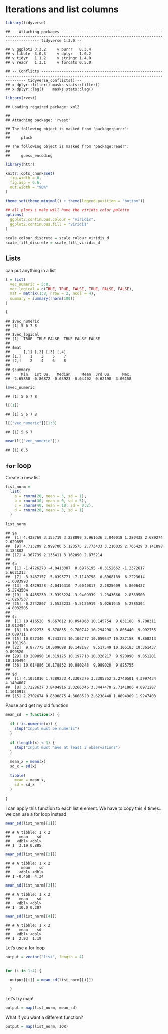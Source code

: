 Iterations and list columns
================

``` r
library(tidyverse)
```

    ## -- Attaching packages ---------------------------------------------------------------------------------------------------------------------------------- tidyverse 1.3.0 --

    ## v ggplot2 3.3.2     v purrr   0.3.4
    ## v tibble  3.0.3     v dplyr   1.0.2
    ## v tidyr   1.1.2     v stringr 1.4.0
    ## v readr   1.3.1     v forcats 0.5.0

    ## -- Conflicts ------------------------------------------------------------------------------------------------------------------------------------- tidyverse_conflicts() --
    ## x dplyr::filter() masks stats::filter()
    ## x dplyr::lag()    masks stats::lag()

``` r
library(rvest)
```

    ## Loading required package: xml2

    ## 
    ## Attaching package: 'rvest'

    ## The following object is masked from 'package:purrr':
    ## 
    ##     pluck

    ## The following object is masked from 'package:readr':
    ## 
    ##     guess_encoding

``` r
library(httr)

knitr::opts_chunk$set(
  fig.width = 6,
  fig.asp = 0.6,
  out.width = "90%"
)

theme_set(theme_minimal() + theme(legend.position = "bottom"))

## all plots i make will have the viridis color palette
options(
  ggplot2.continuous.colour = "viridis",
  ggplot2.continuous.fill = "viridis"
)

scale_colour_discrete = scale_colour_viridis_d
scale_fill_discrete = scale_fill_viridis_d
```

## Lists

can put anything in a list

``` r
l = list(
  vec_numeric = 5:8,
  vec_logical = c(TRUE, TRUE, FALSE, TRUE, FALSE, FALSE),
  mat = matrix(1:8, nrow = 2, ncol = 4),
  summary = summary(rnorm(100))
)
```

``` r
l
```

    ## $vec_numeric
    ## [1] 5 6 7 8
    ## 
    ## $vec_logical
    ## [1]  TRUE  TRUE FALSE  TRUE FALSE FALSE
    ## 
    ## $mat
    ##      [,1] [,2] [,3] [,4]
    ## [1,]    1    3    5    7
    ## [2,]    2    4    6    8
    ## 
    ## $summary
    ##     Min.  1st Qu.   Median     Mean  3rd Qu.     Max. 
    ## -2.65850 -0.86872 -0.05923 -0.04402  0.62198  3.06158

``` r
l$vec_numeric
```

    ## [1] 5 6 7 8

``` r
l[[1]]
```

    ## [1] 5 6 7 8

``` r
l[["vec_numeric"]][1:3]
```

    ## [1] 5 6 7

``` r
mean(l[["vec_numeric"]])
```

    ## [1] 6.5

## `for` loop

Create a new list

``` r
list_norm = 
  list(
    a = rnorm(20, mean = 3, sd = 1),
    b = rnorm(30, mean = 0, sd = 5),
    c = rnorm(40, mean = 10, sd = 0.2),
    d = rnorm(20, mean = 3, sd = 1)
  )
```

``` r
list_norm
```

    ## $a
    ##  [1] 4.428769 3.155719 3.228899 2.961636 3.040018 1.280438 2.689274 2.629855
    ##  [9] 4.713209 2.999700 5.123575 2.773433 3.216035 2.765429 3.141898 3.184802
    ## [17] 4.367739 2.133411 3.162090 2.875214
    ## 
    ## $b
    ##  [1] -1.4726270 -4.0413307  0.6976195 -8.3152662 -1.2372617  5.6621213
    ##  [7] -3.3467157  5.0393771 -7.1140798  0.6968189  6.2223614 -1.6083993
    ## [13] -0.4829328 -4.0416310  7.6040817  2.2825609  5.8606437 -5.2743504
    ## [19]  0.4455230 -3.9395224 -3.9409939  1.2343666  2.8369500 -1.0267537
    ## [25] -0.2742807  3.5533233 -5.5126919 -5.0261945  5.2785304 -4.8032505
    ## 
    ## $c
    ##  [1] 10.416520  9.667612 10.094863 10.145754  9.831188  9.708311 10.013484
    ##  [8] 10.092273  9.870855  9.700742 10.294298  9.805440  9.992755 10.089711
    ## [15] 10.037340  9.743374 10.106777 10.059647 10.287158  9.868213 10.101198
    ## [22]  9.877775 10.009698 10.148187  9.517549 10.105183 10.361437  9.899520
    ## [29] 10.209890 10.319125 10.197713 10.326217  9.928090  9.851201 10.106494
    ## [36] 10.014886 10.178852 10.080248  9.989020  9.825755
    ## 
    ## $d
    ##  [1] 4.1031016 1.7389233 4.3308376 3.3305752 2.2740501 4.3997434 4.1404007
    ##  [8] 3.7228637 3.8404916 2.3266346 3.3447470 2.7141806 4.0971287 1.1010913
    ## [15] 2.2702674 0.8390875 4.3668520 2.6238448 1.0894909 1.9247403

Pause and get my old function

``` r
mean_sd  = function(x) {
  
  if (!is.numeric(x)) {
    stop("Input must be numeric")
  }
  
  if (length(x) < 3) {
    stop("Input must have at least 3 observations")
  }
  
  mean_x = mean(x)
  sd_x = sd(x)
  
  tibble(
    mean = mean_x,
    sd = sd_x
  )
  
}
```

I can apply this function to each list element. We have to copy this 4
times.. we can use a for loop instead

``` r
mean_sd(list_norm[[1]])
```

    ## # A tibble: 1 x 2
    ##    mean    sd
    ##   <dbl> <dbl>
    ## 1  3.19 0.885

``` r
mean_sd(list_norm[[2]])
```

    ## # A tibble: 1 x 2
    ##     mean    sd
    ##    <dbl> <dbl>
    ## 1 -0.468  4.34

``` r
mean_sd(list_norm[[3]])
```

    ## # A tibble: 1 x 2
    ##    mean    sd
    ##   <dbl> <dbl>
    ## 1  10.0 0.207

``` r
mean_sd(list_norm[[4]])
```

    ## # A tibble: 1 x 2
    ##    mean    sd
    ##   <dbl> <dbl>
    ## 1  2.93  1.19

Let’s use a for loop

``` r
output = vector("list", length = 4)


for (i in 1:4) {

  output[[i]] = mean_sd(list_norm[[i]])

  }
```

Let’s try map\!

``` r
output = map(list_norm, mean_sd)
```

What if you want a different function?

``` r
output = map(list_norm, IQR)
```
